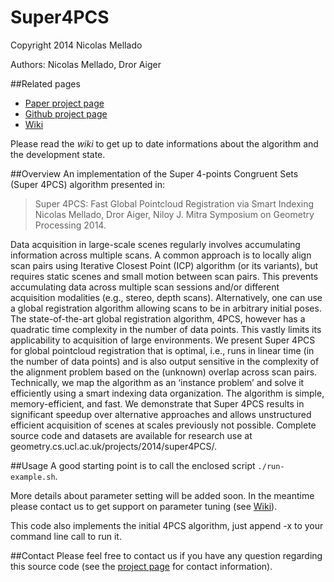 Super4PCS
=========

Copyright 2014 Nicolas Mellado

Authors: Nicolas Mellado, Dror Aiger


##Related pages
* [Paper project page](geometry.cs.ucl.ac.uk/projects/2014/super4PCS)
* [Github project page](github.com/nmellado/Super4PCS)
* [Wiki](github.com/nmellado/Super4PCS/wiki)

Please read the *wiki* to get up to date informations about the algorithm and the development state.

##Overview
An implementation of the Super 4-points Congruent Sets (Super 4PCS) 
algorithm presented in:

>Super 4PCS: Fast Global Pointcloud Registration via Smart Indexing
>Nicolas Mellado, Dror Aiger, Niloy J. Mitra
>Symposium on Geometry Processing 2014.

Data acquisition in large-scale scenes regularly involves accumulating information across multiple scans. A common approach is to locally align scan pairs using Iterative Closest Point (ICP) algorithm (or its variants), but requires static scenes and small motion between scan pairs. This prevents accumulating data across multiple scan sessions and/or different acquisition modalities (e.g., stereo, depth scans). Alternatively, one can use a global registration algorithm allowing scans to be in arbitrary initial poses. The state-of-the-art global registration algorithm, 4PCS, however has a quadratic time complexity in the number of data points. This vastly limits its applicability to acquisition of large environments. We present Super 4PCS for global pointcloud registration that is optimal, i.e., runs in linear time (in 
the number of data points) and is also output sensitive in the complexity of the alignment problem based on the (unknown) overlap across scan pairs. Technically, we map the algorithm as an ‘instance problem’ and solve it efficiently using a smart indexing data organization. The algorithm is simple, memory-efficient, and fast. We demonstrate that Super 4PCS results in significant speedup over alternative approaches and allows unstructured efficient acquisition of scenes at scales previously not possible. Complete source code and datasets are available for research use at geometry.cs.ucl.ac.uk/projects/2014/super4PCS/.


##Usage
A good starting point is to call the enclosed script `./run-example.sh`.

More details about parameter setting will be added soon. In the meantime please contact us to get support on parameter tuning (see [Wiki](github.com/nmellado/Super4PCS/wiki)).

This code also implements the initial 4PCS algorithm, just append -x to your command line call to run it.


##Contact
Please feel free to contact us if you have any question regarding this source code (see the [project page](geometry.cs.ucl.ac.uk/projects/2014/super4PCS/) for contact information).

